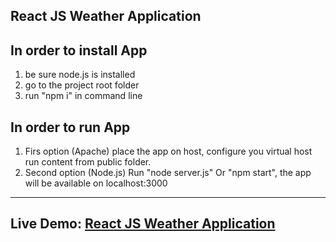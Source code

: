 React JS Weather Application
-------------------

In order to install App
--------------------------------------
1. be sure node.js is installed
2. go to the project root folder 
3. run "npm i" in command line

In order to run App
--------------------------------------
1. Firs option (Apache) place the app on host, configure you virtual host
run content from public folder.
2. Second option (Node.js) Run "node server.js" Or "npm start", the app will be available on localhost:3000
--------------------------------------
Live Demo: 
<a target='_blank' href='http://weather.web-extension.com'>React JS Weather Application</a>
--------------------------------------

